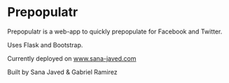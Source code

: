 # Prepopulatr
Prepopulatr is a web-app to quickly prepopulate for Facebook and Twitter.

Uses Flask and Bootstrap.

Currently deployed on www.sana-javed.com

Built by Sana Javed & Gabriel Ramirez
